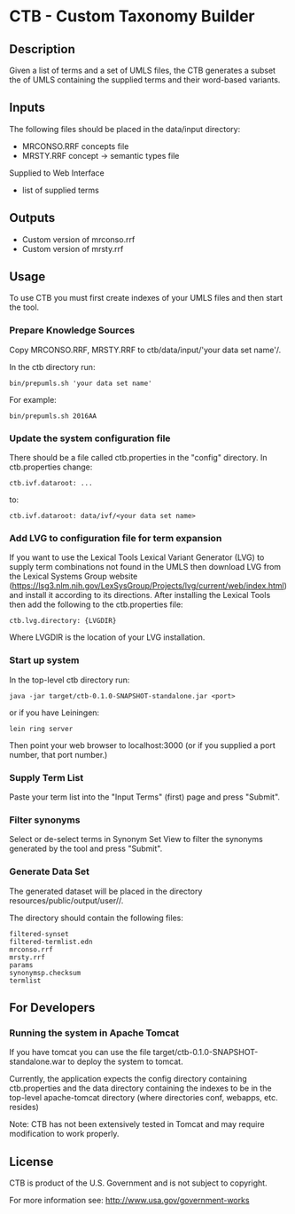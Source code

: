 # CTB - Custom Taxonomy Builder

## Description

Given a list of terms and a set of UMLS files, the CTB generates a
subset the of UMLS containing the supplied terms and their word-based
variants.

## Inputs

The following files should be placed in the data/input directory:

+ MRCONSO.RRF concepts file
+ MRSTY.RRF concept -> semantic types file

Supplied to Web Interface

+ list of supplied terms

## Outputs

+ Custom version of mrconso.rrf
+ Custom version of mrsty.rrf

## Usage

To use CTB you must first create indexes of your UMLS files and then
start the tool.

### Prepare Knowledge Sources

Copy MRCONSO.RRF, MRSTY.RRF to ctb/data/input/'your data set name'/.

In the ctb directory run:

    bin/prepumls.sh 'your data set name'

For example:

    bin/prepumls.sh 2016AA

### Update the system configuration file

There should be a file called ctb.properties in the "config"
directory.  In ctb.properties change:

    ctb.ivf.dataroot: ...

to:

    ctb.ivf.dataroot: data/ivf/<your data set name>

### Add LVG to configuration file for term expansion

If you want to use the Lexical Tools Lexical Variant Generator (LVG)
to supply term combinations not found in the UMLS then download LVG
from the Lexical Systems Group website
(https://lsg3.nlm.nih.gov/LexSysGroup/Projects/lvg/current/web/index.html)
and install it according to its directions.  After installing the
Lexical Tools then add the following to the ctb.properties file:

    ctb.lvg.directory: {LVGDIR}

Where LVGDIR is the location of your LVG installation.

### Start up system

In the top-level ctb directory run:

    java -jar target/ctb-0.1.0-SNAPSHOT-standalone.jar <port>

or if you have Leiningen:

    lein ring server 

Then point your web browser to localhost:3000 (or if you supplied a
port number, that port number.)

### Supply Term List

Paste your term list into the "Input Terms" (first) page and press
"Submit".

### Filter synonyms

Select or de-select terms in Synonym Set View to filter the synonyms
generated by the tool and press "Submit".

### Generate Data Set

The generated dataset will be placed in the directory
resources/public/output/user<number>/<queryhash>/.

The directory should contain the following files:

    filtered-synset
    filtered-termlist.edn
    mrconso.rrf
    mrsty.rrf
    params
    synonymsp.checksum
    termlist

## For Developers

### Running the system in Apache Tomcat

If you have tomcat you can use the file
target/ctb-0.1.0-SNAPSHOT-standalone.war to deploy the system to
tomcat.

Currently, the application expects the config directory containing
ctb.properties and the data directory containing the indexes to be in
the top-level apache-tomcat directory (where directories conf,
webapps, etc. resides)

Note: CTB has not been extensively tested in Tomcat and may require
modification to work properly.

## License

CTB is product of the U.S. Government and is not subject to copyright.

For more information see:
  http://www.usa.gov/government-works
